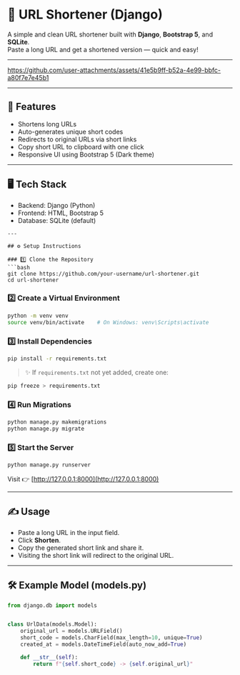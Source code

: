 # 🔗 URL Shortener (Django)

A simple and clean URL shortener built with **Django**, **Bootstrap 5**, and **SQLite**.  
Paste a long URL and get a shortened version — quick and easy!

---


https://github.com/user-attachments/assets/41e5b9ff-b52a-4e99-bbfc-a80f7e7e45b1


---
## 🚀 Features

- Shortens long URLs
- Auto-generates unique short codes
- Redirects to original URLs via short links
- Copy short URL to clipboard with one click
- Responsive UI using Bootstrap 5 (Dark theme)

---
## 🖥️ Tech Stack

- Backend: Django (Python)
- Frontend: HTML, Bootstrap 5
- Database: SQLite (default)

```
---

## ⚙️ Setup Instructions

### 1️⃣ Clone the Repository
```bash
git clone https://github.com/your-username/url-shortener.git
cd url-shortener
```

### 2️⃣ Create a Virtual Environment

```bash
python -m venv venv
source venv/bin/activate    # On Windows: venv\Scripts\activate
```

### 3️⃣ Install Dependencies

```bash
pip install -r requirements.txt
```

> ✨ If `requirements.txt` not yet added, create one:

```bash
pip freeze > requirements.txt
```

### 4️⃣ Run Migrations

```bash
python manage.py makemigrations
python manage.py migrate
```

### 5️⃣ Start the Server

```bash
python manage.py runserver
```

Visit 👉 [http://127.0.0.1:8000](http://127.0.0.1:8000)

---

## ✍️ Usage

- Paste a long URL in the input field.
- Click **Shorten**.
- Copy the generated short link and share it.
- Visiting the short link will redirect to the original URL.

---

## 🛠️ Example Model (models.py)

```python
from django.db import models


class UrlData(models.Model):
    original_url = models.URLField()
    short_code = models.CharField(max_length=10, unique=True)
    created_at = models.DateTimeField(auto_now_add=True)

    def __str__(self):
        return f"{self.short_code} -> {self.original_url}"
```

